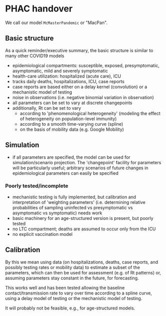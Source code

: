 # PHAC handover

We call our model `McMasterPandemic` or "MacPan".

## Basic structure

As a quick reminder/executive summary, the basic structure is similar to many other COVID19 models

* epidemiological compartments: susceptible, exposed, presymptomatic, asymptomatic, mild and severely symptomatic
* health-care utilization: hospitalized (acute care), ICU
* tracks daily deaths, hospitalizations, ICU, case reports
* case reports are based either on a delay kernel (convolution) or a mechanistic model of testing 
* noise in observations (i.e. negative binomial variation in observation)
* all parameters can be set to vary at discrete changepoints
* additionally, Rt can be set to vary 
    * according to 'phenomenological heterogeneity' (modeling the effect of heterogeneity on population-level immunity)
	* according to a smooth time-varying curve (spline)
	* on the basis of mobility data (e.g. Google Mobility)

## Simulation

* if all parameters are specified, the model can be used for simulation/scenario projection. The 'changepoint' facility for parameters will be particularly useful; arbitrary scenarios of future changes in epidemiological parameters can easily be specified

### Poorly tested/incomplete

* mechanistic testing is fully implemented, but calibration and interpretation of 'weighting parameters' (i.e. determining relative probabilities of sampling uninfected vs presymptomatic vs asymptomatic vs symptomatic) needs work
* basic machinery for an age-structured version is present, but poorly tested
* no LTC compartment; deaths are assumed to occur only from the ICU
* no explicit vaccination model

## Calibration

By this we mean using data (on hospitalizations, deaths, case reports, and possibly testing rates or mobility data) to estimate a subset of the parameters, which can then be used for assessment (e.g. of Rt patterns) or, assuming parameters stay constant in the future, for forecasting.

This works well and has been tested allowing the baseline contact/transmission rate to vary over time according to a spline curve, using a delay model of testing or the mechanistic model of testing.

It will probably not be feasible, e.g., for age-structured models.



